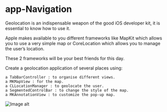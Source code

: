 # app-Navigation

Geolocation is an indispensable weapon of the good iOS developer kit, it is essential to know how to use it.

Apple makes available to you different frameworks like MapKit which allows you to use a very simple map or CoreLocation which allows you to manage the user’s location.

These 2 frameworks will be your best friends for this day.

Create a geolocation application of several places using:

	a TabBarController : to organise different views.
	a MKMapView : for the map.
	a CLLocationManager : to geolocate the user.
	a SegmentedControlBar : to change the style of the map. 
	a MKAnnotationView : to customize the pop-up map.

![Image alt](https://github.com/vkozhemi/app-Navigation/raw/master/img/Navigation.gif)